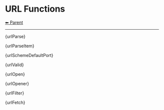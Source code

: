 # URL Functions

<!-- TEMPLATE header 2 -->
[⬅ Parent ](../index.md)
<hr />

{urlParse}

{urlParseItem}

{urlSchemeDefaultPort}

{urlValid}

{urlOpen}

{urlOpener}

{urlFilter}

{urlFetch}
